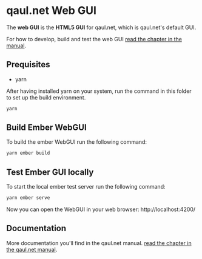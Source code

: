 # qaul.net Web GUI

The **web GUI** is the **HTML5 GUI** for qaul.net, which is
qaul.net's default GUI.

For how to develop, build and test the web GUI [read the chapter in the manual](https://docs.qaul.net/manual/technical/webgui/_intro.html).


## Prequisites

* yarn

After having installed yarn on your system, run the command in this folder to set up the build environment.

```sh
yarn
```


## Build Ember WebGUI

To build the ember WebGUI run the following command:

```sh
yarn ember build
```


## Test Ember GUI locally

To start the local ember test server run the following command:

```sh
yarn ember serve
```

Now you can open the WebGUI in your web browser: http://localhost:4200/ 


## Documentation

More documentation you'll find in the qaul.net manual.
[read the chapter in the qaul.net manual](https://docs.qaul.net/manual/technical/webgui/_intro.html).
